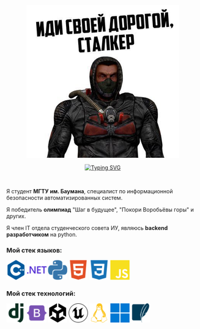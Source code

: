 <p align="center"><img src="img/prev.jpg" alt="картинка"></p>
<p align="center"> <a href="https://git.io/typing-svg"><img src="https://readme-typing-svg.demolab.com?font=Fira+Code&size=18&duration=6000&pause=1000&color=F77A1D&random=false&width=435&lines=%D0%90+%D0%B5%D1%81%D0%BB%D0%B8+%D1%82%D1%8B+%D0%BE%D1%81%D1%82%D0%B0%D0%BB%D1%81%D1%8F%2C+%D1%82%D0%BE+%D1%8F+%D1%80%D0%B0%D0%B4+%D0%B7%D0%BD%D0%B0%D0%BA%D0%BE%D0%BC%D1%81%D1%82%D0%B2%D1%83." alt="Typing SVG"/></a></p> <br>

<!--обо мне-->
<p>Я студент <strong>МГТУ им. Баумана</strong>, специалист по информационной безопасности автоматизированных систем.</p>
<p>Я победитель <strong>олимпиад</strong> "Шаг в будущее", "Покори Воробьёвы горы" и других.</p>
<p>Я член IT отдела студенческого совета ИУ, являюсь <strong>backend разработчиком</strong> на python.</p>

<!--стек-->
<h3>Мой стек языков:</h3>
<div>
  <img src="img/cplusplus.svg" alt="C++" width="10%"> 
  <img src="img/dotnet.svg" alt=".net" width="10%">
  <img src="img/python.svg" alt="python" width="10%">
  <img src="img/html5.svg" alt="HTML5" width="10%">
  <img src="img/css3.svg" alt="CSS3" width="10%">
  <img src="img/javascript.svg" alt="JS" width="10%">
</div>
<h3>Мой стек технологий:</h3>
<div>
  <img src="img/django.svg" alt="django" width="10%">
  <img src="img/bootstrap.svg" alt="bootstrap" width="10%">
  <img src="img/unity.svg" alt="unity" width="10%">
  <img src="img/unrealengine.svg" alt="unreal engine" width="10%">
  <img src="img/linux.svg" alt="linux" width="10%">
  <img src="img/windows.svg" alt="windows" width="10%">
  <img src="img/sqlite.svg" alt="sqlite" width="10%">
</div>
